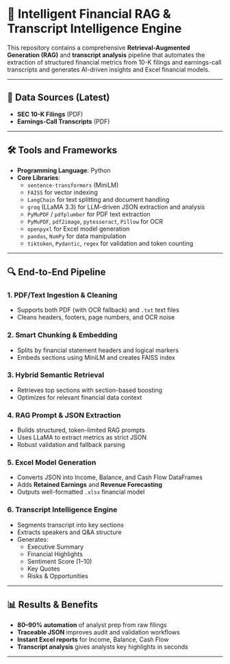 # 🧮 Intelligent Financial RAG & Transcript Intelligence Engine

This repository contains a comprehensive **Retrieval-Augmented Generation (RAG)** and **transcript analysis** pipeline that automates the extraction of structured financial metrics from 10-K filings and earnings-call transcripts and generates AI-driven insights and Excel financial models.

---

## 📁 Data Sources (Latest)
- **SEC 10-K Filings** (PDF)  
- **Earnings-Call Transcripts** (PDF)
---

## 🛠 Tools and Frameworks
- **Programming Language**: Python   
- **Core Libraries**:  
  - `sentence-transformers` (MiniLM)  
  - `FAISS` for vector indexing  
  - `LangChain` for text splitting and document handling  
  - `groq` (LLaMA 3.3) for LLM-driven JSON extraction and analysis  
  - `PyMuPDF` / `pdfplumber` for PDF text extraction
  - `PyMuPDF`, `pdf2image`, `pytesseract`, `Pillow` for OCR  
  - `openpyxl` for Excel model generation  
  - `pandas`, `NumPy` for data manipulation  
  - `tiktoken`, `Pydantic`, `regex` for validation and token counting

---


## 🔍 End-to-End Pipeline

### 1. **PDF/Text Ingestion & Cleaning**
- Supports both PDF (with OCR fallback) and `.txt` text files  
- Cleans headers, footers, page numbers, and OCR noise  

### 2. **Smart Chunking & Embedding**
- Splits by financial statement headers and logical markers  
- Embeds sections using MiniLM and creates FAISS index  

### 3. **Hybrid Semantic Retrieval**
- Retrieves top sections with section-based boosting  
- Optimizes for relevant financial data context  

### 4. **RAG Prompt & JSON Extraction**
- Builds structured, token-limited RAG prompts  
- Uses LLaMA to extract metrics as strict JSON  
- Robust validation and fallback parsing  

### 5. **Excel Model Generation**
- Converts JSON into Income, Balance, and Cash Flow DataFrames  
- Adds **Retained Earnings** and **Revenue Forecasting**  
- Outputs well-formatted `.xlsx` financial model  

### 6. **Transcript Intelligence Engine**
- Segments transcript into key sections  
- Extracts speakers and Q&A structure  
- Generates:
  - Executive Summary  
  - Financial Highlights  
  - Sentiment Score (1–10)  
  - Key Quotes  
  - Risks & Opportunities  

---


## 📊 Results & Benefits
- **80–90% automation** of analyst prep from raw filings  
- **Traceable JSON** improves audit and validation workflows  
- **Instant Excel reports** for Income, Balance, Cash Flow  
- **Transcript analysis** gives analysts key highlights in seconds  

---
